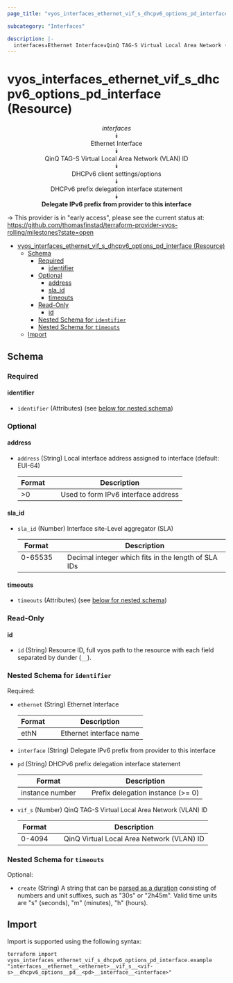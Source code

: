 ```yaml
---
page_title: "vyos_interfaces_ethernet_vif_s_dhcpv6_options_pd_interface Resource - vyos"

subcategory: "Interfaces"

description: |-
  interfaces⯯Ethernet Interface⯯QinQ TAG-S Virtual Local Area Network (VLAN) ID⯯DHCPv6 client settings/options⯯DHCPv6 prefix delegation interface statement⯯Delegate IPv6 prefix from provider to this interface
---
```


# vyos_interfaces_ethernet_vif_s_dhcpv6_options_pd_interface (Resource)
<center>

*interfaces*  
⯯  
Ethernet Interface  
⯯  
QinQ TAG-S Virtual Local Area Network (VLAN) ID  
⯯  
DHCPv6 client settings/options  
⯯  
DHCPv6 prefix delegation interface statement  
⯯  
**Delegate IPv6 prefix from provider to this interface**


</center>

-> This provider is in "early access", please see the current status at: https://github.com/thomasfinstad/terraform-provider-vyos-rolling/milestones?state=open

<!--TOC-->

- [vyos_interfaces_ethernet_vif_s_dhcpv6_options_pd_interface (Resource)](#vyos_interfaces_ethernet_vif_s_dhcpv6_options_pd_interface-resource)
  - [Schema](#schema)
    - [Required](#required)
      - [identifier](#identifier)
    - [Optional](#optional)
      - [address](#address)
      - [sla_id](#sla_id)
      - [timeouts](#timeouts)
    - [Read-Only](#read-only)
      - [id](#id)
    - [Nested Schema for `identifier`](#nested-schema-for-identifier)
    - [Nested Schema for `timeouts`](#nested-schema-for-timeouts)
  - [Import](#import)

<!--TOC-->

<!-- schema generated by tfplugindocs -->
## Schema

### Required

#### identifier
- `identifier` (Attributes) (see [below for nested schema](#nestedatt--identifier))

### Optional

#### address
- `address` (String) Local interface address assigned to interface (default: EUI-64)

    |  Format  &emsp;|  Description                          |
    |----------|---------------------------------------|
    |  &gt;0      &emsp;|  Used to form IPv6 interface address  |
#### sla_id
- `sla_id` (Number) Interface site-Level aggregator (SLA)

    |  Format   &emsp;|  Description                                          |
    |-----------|-------------------------------------------------------|
    |  0-65535  &emsp;|  Decimal integer which fits in the length of SLA IDs  |
#### timeouts
- `timeouts` (Attributes) (see [below for nested schema](#nestedatt--timeouts))

### Read-Only

#### id
- `id` (String) Resource ID, full vyos path to the resource with each field separated by dunder (`__`).

<a id="nestedatt--identifier"></a>
### Nested Schema for `identifier`

Required:

- `ethernet` (String) Ethernet Interface

    |  Format  &emsp;|  Description              |
    |----------|---------------------------|
    |  ethN    &emsp;|  Ethernet interface name  |
- `interface` (String) Delegate IPv6 prefix from provider to this interface
- `pd` (String) DHCPv6 prefix delegation interface statement

    |  Format           &emsp;|  Description                        |
    |-------------------|-------------------------------------|
    |  instance number  &emsp;|  Prefix delegation instance (&gt;= 0)  |
- `vif_s` (Number) QinQ TAG-S Virtual Local Area Network (VLAN) ID

    |  Format  &emsp;|  Description                                |
    |----------|---------------------------------------------|
    |  0-4094  &emsp;|  QinQ Virtual Local Area Network (VLAN) ID  |


<a id="nestedatt--timeouts"></a>
### Nested Schema for `timeouts`

Optional:

- `create` (String) A string that can be [parsed as a duration](https://pkg.go.dev/time#ParseDuration) consisting of numbers and unit suffixes, such as &#34;30s&#34; or &#34;2h45m&#34;. Valid time units are &#34;s&#34; (seconds), &#34;m&#34; (minutes), &#34;h&#34; (hours).

## Import

Import is supported using the following syntax:

```shell
terraform import vyos_interfaces_ethernet_vif_s_dhcpv6_options_pd_interface.example "interfaces__ethernet__<ethernet>__vif_s__<vif-s>__dhcpv6_options__pd__<pd>__interface__<interface>"
```
